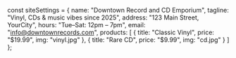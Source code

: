 const siteSettings = {
  name: "Downtown Record and CD Emporium",
  tagline: "Vinyl, CDs & music vibes since 2025",
  address: "123 Main Street, YourCity",
  hours: "Tue–Sat: 12pm – 7pm",
  email: "info@downtownrecords.com",
  products: [
    { title: "Classic Vinyl", price: "$19.99", img: "vinyl.jpg" },
    { title: "Rare CD", price: "$9.99", img: "cd.jpg" }
  ]
};
